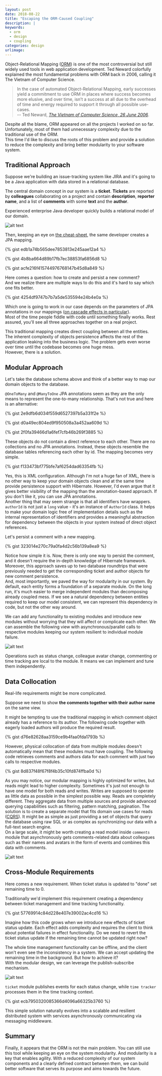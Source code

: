 ```yaml
---
layout: post
date: 2018-08-22
title: "Escaping the ORM-Caused Coupling"
description: |
keywords:
  - orm
  - design
  - coupling
categories: design
urlimage: 
---
```


Object-Relational Mapping ([ORM](https://en.wikipedia.org/wiki/Object-relational_mapping)) is one of the most controversial but still widely used tools in web application development. Ted Neward colorfully explained the most fundamental problems with ORM back in 2006, calling it The Vietnam of Computer Science.

>In the case of automated Object-Relational Mapping, early successes yield a commitment to use ORM in places where success becomes more elusive, and over time, isn’t a success at all due to the overhead of time and energy required to support it through all possible use-cases.  
> -- Ted Neward, <cite>[The Vietnam of Computer Science, 26 June 2006](http://blogs.tedneward.com/post/the-vietnam-of-computer-science/)</cite>.

Despite all the blame, ORM appeared on all the projects I worked on so far.
Unfortunately, most of them had unnecessary complexity due to the traditional use of the ORM.  
This time I'd like to discuss the roots of this problem and provide a solution to reduce the complexity and bring better modularity to your software system.

<!--more-->

## Traditional Approach

Suppose we're building an issue-tracking system like JIRA and it's going to be a Java application with data stored in a relational database.

The central domain concept in our system is a **ticket**. **Tickets** are reported by **colleagues** collaborating on a project and contain **description**, **reporter name**, and a list of **comments** with some **text** and the **author**.

Experienced enterprise Java developer quickly builds a relational model of our domain.

![alt text](https://bit.ly/2was1Ll?style=centered "relational tickets")

Then, keeping an eye on [the cheat-sheet](https://en.wikibooks.org/wiki/Java_Persistence/OneToMany), the same developer creates a JPA mapping.

{% gist edb1a74b565dee7853813e245aae12a4 %}

{% gist 4b8ba664d89b17fb7ec38853fa6856d8 %}

{% gist acfe216f415744976768147b45d8a849 %}

Here comes a question: how to create and persist a new comment?  
And we realize there are multiple ways to do this and it's hard to say which one fits better.

{% gist 4254df9747b7b7a5de535594e24b4e0a %}

Which one is going to work in our case depends on the parameters of JPA annotations in our mappings ([on cascade effects in particular](https://vladmihalcea.com/a-beginners-guide-to-jpa-and-hibernate-cascade-types/)).  
Most of the time people fiddle with code until something finally works. Rest assured, you'll see all three approaches together on a real project.  

This traditional mapping creates direct coupling between all the entities. The inherent complexity of objects persistence affects the rest of the application leaking into the business logic. The problem gets even worse over time until the codebase becomes one huge mess.  
However, there is a solution.

## Modular Approach

Let's take the database schema above and think of a better way to map our domain objects to the database.

`@OneToMany` and `@ManyToOne` JPA annotations seem as they are the only means to represent the one-to-many relationship. That's not true and here is an alternative:  

{% gist 2e9dfb6d034f559d6527397b5a331f2e %}

{% gist d0a49ec804ed9f950508a3a452aa609d %}

{% gist 2f0fa39466d1a6fef7cfb46b269f3885 %}

These objects do not contain a direct reference to each other. There are no collections and no JPA annotations. Instead, these objects resemble the database tables referencing each other by id. The mapping becomes very simple. 

{% gist f133473bf775bfe7af6254dad63354fb %}

Yes, this is XML configuration. Although I'm not a huge fan of XML, there is no other way to keep your domain objects clean and at the same time provide persistence support with Hibernate. However, I'd even argue that it gives better visibility of the mapping than the annotation-based approach. If you don't like it, you can use JPA annotations.  
Another thing that may seem strange is that all identifiers have wrappers. `authorId` is not just a `long` value - it's an instance of `AuthorId` class. It helps to make your domain logic free of implementation details such as the internal representation of identifiers and provides a meaningful abstraction for dependency between the objects in your system instead of direct object references.  

Let's persist a comment with a new mapping.

{% gist 323014e270c79a0fa4d2c56b139a8ea9 %}

Notice how simple it is. Now, there is only one way to persist the comment, and it doesn't require the in-depth knowledge of Hibernate framework. Moreover, this approach saves up to two database roundtrips that were previously needed to get the corresponding ticket and author objects for new comment persistence.  
And, most importantly, we paved the way for modularity in our system. 
By default, each entity forms a foundation of a separate module. On the long run, it's much easier to merge independent modules than decomposing already coupled mess. If we see a natural dependency between entities required to keep our model consistent, we can represent this dependency in code, but not the other way around.  

We can add any functionality to existing modules and introduce new modules without worrying that they will affect or complicate each other. We can assemble the following view with asynchronous/parallel calls to respective modules keeping our system resilient to individual module failure. 

![alt text](https://bit.ly/2whmX7Z?style=centered "all modules")

Operations such as status change, colleague avatar change, commenting or time tracking are local to the module. It means we can implement and tune them independently.  

## Data Collocation

Real-life requirements might be more complicated.  

Suppose we need to show **the comments together with their author name** on the same view.  

It might be tempting to use the traditional mapping in which comment object already has a reference to its author. The following code together with eagerly loaded authors will produce the required result.

{% gist d76e82628aa3159ce9b4faa0fda1793b %}

However, physical collocation of data from multiple modules doesn't automatically mean that these modules must have coupling.
The following code retrieves comments and authors data for each comment with just two calls to respective modules.

{% gist 8d837f48f67f8f4b35c10fd874ffba0d %}

As you may notice, our modular mapping is highly optimized for writes, but reads might lead to higher complexity.
Sometimes it's just not enough to have one model for both reads and writes. Writes are supposed to operate as little data as possible in the simplest possible way. Reads are completely different. They aggregate data from multiple sources and provide advanced querying capabilities such as filtering, pattern matching, pagination. 
The solution is to create a separate model that fits domain use cases for reads ([CQRS](https://martinfowler.com/bliki/CQRS.html)). It might be as simple as just providing a set of objects that query the database using raw SQL or as complex as synchronizing our data with a full-text search engine.  
On a large scale, it might be worth creating a read model inside `comments` module that asynchronously gets comments-related data about colleagues such as their names and avatars in the form of events and combines this data with comments.

![alt text](https://bit.ly/2La204p?style=centered "comments read model")

## Cross-Module Requirements

Here comes a new requirement. When ticket status is updated to "done" set remaining time to 0.

Traditionally we'd implement this requirement creating a dependency between ticket management and time tracking functionality.

{% gist 57769914c84d228e407e39002ac4cd16 %}

Imagine how this code grows when we introduce new effects of ticket status update. Each effect adds complexity and requires the client to think about potential failures in effect functionality. Do we need to revert the ticket status update if the remaining time cannot be updated right now? 

The whole time management functionality can be offline, and the client won't even see the inconsistency in a system. We can accept updating the remaining time in the background. But how to achieve it?  
With the modular design, we can leverage the publish-subscribe mechanism.

![alt text](https://bit.ly/2PkOjmm?style=centered "publish-subscribe")

`ticket` module publishes events for each status change, while `time tracker` processes them in the time tracking context. 

{% gist ecb7950320085366d4096a66325b3760 %}

This simple solution naturally evolves into a scalable and resilient distributed system with services asynchronously communicating via messaging middleware.  

## Summary

Finally, it appears that the ORM is not the main problem. You can still use this tool while keeping an eye on the system modularity. And modularity is a key that enables agility. With a reduced complexity of our system components and a clearly defined contract between them, we can build better software that serves its purpose and aims towards the future.
